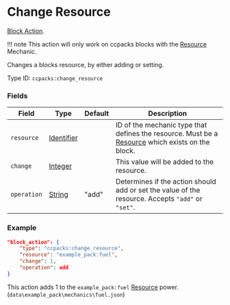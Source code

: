 # Change Resource

[Block Action](../block_actions.md).

!!! note
	This action will only work on ccpacks blocks with the [Resource](../mechanic_types/resource.md) Mechanic.

Changes a blocks resource, by either adding or setting.

Type ID: `ccpacks:change_resource`

### Fields

Field  | Type | Default | Description
-------|------|---------|-------------
`resource` | [Identifier](../data_types/identifier.md) |  | ID of the mechanic type that defines the resource. Must be a [Resource](../mechanic_types/resource.md) which exists on the block.
`change` | [Integer](../data_types/integer.md) |  | This value will be added to the resource.
`operation` | [String](../data_types/string.md) | "add" | Determines if the action should add or set the value of the resource. Accepts `"add"` or `"set"`.

### Example
```json
"block_action": {
    "type": "ccpacks:change_resource",
    "resource": "example_pack:fuel",
    "change": 1,
	"operation": add
}
```
This action adds 1 to the `example_pack:fuel` [Resource](../mechanic_types/resource.md) power. (`data\example_pack\mechanics\fuel.json`)